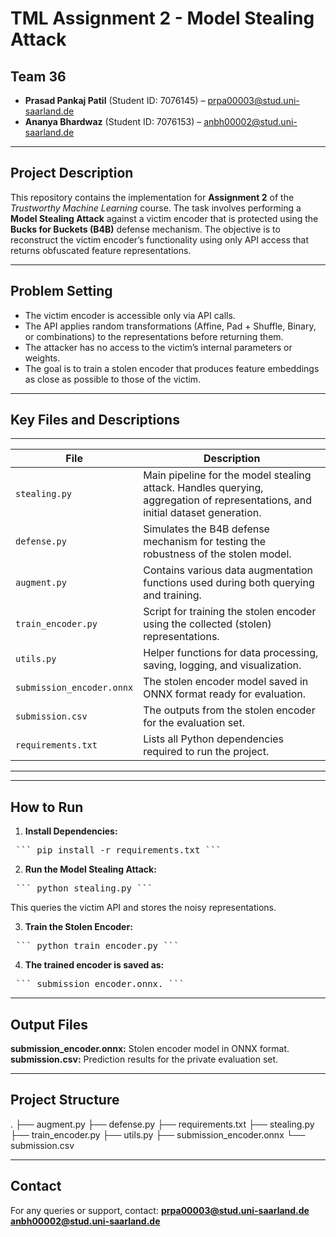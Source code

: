 # TML Assignment 2 - Model Stealing Attack

## Team 36

- **Prasad Pankaj Patil** (Student ID: 7076145) – prpa00003@stud.uni-saarland.de
- **Ananya Bhardwaz** (Student ID: 7076153) – anbh00002@stud.uni-saarland.de

---

## Project Description

This repository contains the implementation for **Assignment 2** of the *Trustworthy Machine Learning* course. The task involves performing a **Model Stealing Attack** against a victim encoder that is protected using the **Bucks for Buckets (B4B)** defense mechanism.
The objective is to reconstruct the victim encoder’s functionality using only API access that returns obfuscated feature representations.

---

## Problem Setting

- The victim encoder is accessible only via API calls.
- The API applies random transformations (Affine, Pad + Shuffle, Binary, or combinations) to the representations before returning them.
- The attacker has no access to the victim’s internal parameters or weights.
- The goal is to train a stolen encoder that produces feature embeddings as close as possible to those of the victim.

---

## Key Files and Descriptions

------------------------------------------------------------------------------------------------------------------------------------------------------------------
| File                          | Description                                                                                                                    |
--------------------------------|---------------------------------------------------------------------------------------------------------------------------------
| `stealing.py`                 | Main pipeline for the model stealing attack. Handles querying, aggregation of representations, and initial dataset generation. |
| `defense.py`                  | Simulates the B4B defense mechanism for testing the robustness of the stolen model.                                            |
| `augment.py`                  | Contains various data augmentation functions used during both querying and training.                                           |
| `train_encoder.py`            | Script for training the stolen encoder using the collected (stolen) representations.                                           |
| `utils.py`                    | Helper functions for data processing, saving, logging, and visualization.                                                      |
| `submission_encoder.onnx`     | The stolen encoder model saved in ONNX format ready for evaluation.                                                            |
| `submission.csv`              | The outputs from the stolen encoder for the evaluation set.                                                                    |
| `requirements.txt`            | Lists all Python dependencies required to run the project.                                                                     |
------------------------------------------------------------------------------------------------------------------------------------------------------------------

---

## How to Run

1. **Install Dependencies:**
<pre lang="markdown"> ``` pip install -r requirements.txt ``` </pre>

2. **Run the Model Stealing Attack:**
<pre lang="markdown"> ``` python stealing.py ``` </pre>
This queries the victim API and stores the noisy representations.

3. **Train the Stolen Encoder:**
<pre lang="markdown"> ``` python train_encoder.py ``` </pre>

4. **The trained encoder is saved as:**
<pre lang="markdown"> ``` submission_encoder.onnx. ``` </pre>

---

## Output Files

**submission_encoder.onnx:** Stolen encoder model in ONNX format.
**submission.csv:** Prediction results for the private evaluation set.

---

## Project Structure

.
├── augment.py
├── defense.py
├── requirements.txt
├── stealing.py
├── train_encoder.py
├── utils.py
├── submission_encoder.onnx
└── submission.csv

---

## Contact

For any queries or support, contact:
**prpa00003@stud.uni-saarland.de**
**anbh00002@stud.uni-saarland.de**